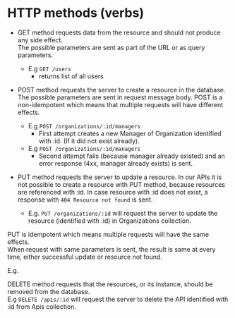 # HTTP methods \(verbs\)

* GET method requests data from the resource and should not produce any side effect.    
  The possible parameters are sent as part of the URL or as query parameters.

  * E.g `GET /users`
    * returns list of all users

* POST method requests the server to create a resource in the database.   
  The possible parameters are sent in request message body. POST is a non-idempotent which means that multiple requests will have different effects.

  * E.g `POST /organizations/:id/managers`
    * First attempt creates a new Manager of Organization identified with :id. \(If it did not exist already\).
  * E.g `POST /organizations/:id/managers`
    * Second attempt fails \(because manager already existed\) and an error response \(4xx, manager already exists\) is sent.

* PUT method requests the server to update a resource. In our APIs it is not possible to create a resource with PUT method, because resources are referenced with :id. In case resource with :id does not exist, a response with `404 Resource not found` is sent.
  * E.g. `PUT /organizations/:id` will request the server to update the resource \(identified with :id\) in Organizations collection.

PUT is idempotent which means multiple requests will have the same effects.   
When request with same parameters is sent, the result is same at every time, either successful update or resource not found.

E.g. 

DELETE method requests that the resources, or its instance, should be removed from the database.  
E.g `DELETE /apis/:id` will request the server to delete the API identified with :id from Apis collection.


